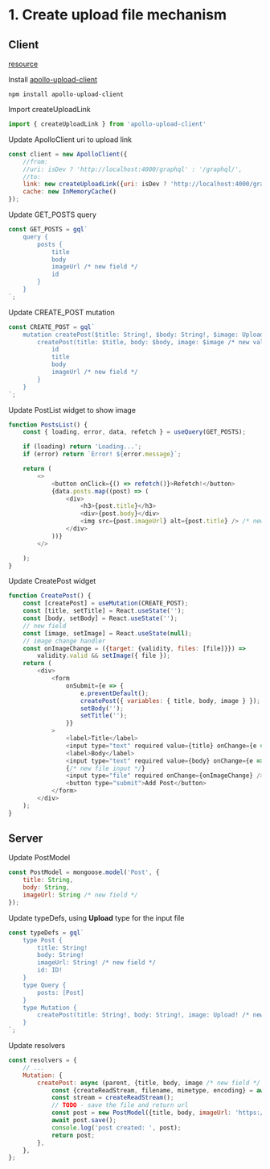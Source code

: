 # 1. Create upload file mechanism

## Client 
[resource](https://www.apollographql.com/blog/graphql-file-uploads-with-react-hooks-typescript-amazon-s3-tutorial-ef39d21066a2/)

Install [apollo-upload-client](https://github.com/jaydenseric/apollo-upload-client)
````
npm install apollo-upload-client
````

Import createUploadLink

````javascript
import { createUploadLink } from 'apollo-upload-client'
````
Update ApolloClient uri to upload link
```javascript
const client = new ApolloClient({
	//from:
	//uri: isDev ? 'http://localhost:4000/graphql' : '/graphql/',
	//to:
	link: new createUploadLink({uri: isDev ? 'http://localhost:4000/graphql' : '/graphql/'}),
	cache: new InMemoryCache()
});
```
Update GET_POSTS query
````javascript
const GET_POSTS = gql`
    query {
        posts {
            title
            body
            imageUrl /* new field */ 
            id
        }
    }
`;
````
Update CREATE_POST mutation
````javascript
const CREATE_POST = gql`
    mutation createPost($title: String!, $body: String!, $image: Upload! /* new value */ ) {
        createPost(title: $title, body: $body, image: $image /* new value */ ) {
            id
            title
            body
            imageUrl /* new field */ 
        }
    }
`;
````

Update PostList widget to show image
```javascript
function PostsList() {
    const { loading, error, data, refetch } = useQuery(GET_POSTS);

    if (loading) return 'Loading...';
    if (error) return `Error! ${error.message}`;

    return (
        <>
            <button onClick={() => refetch()}>Refetch!</button>
            {data.posts.map((post) => (
                <div>
                    <h3>{post.title}</h3>
                    <div>{post.body}</div>
                    <img src={post.imageUrl} alt={post.title} /> /* new field */
                </div>
            ))}
        </>

    );
}
```
Update CreatePost widget
```javascript
function CreatePost() {
    const [createPost] = useMutation(CREATE_POST);
    const [title, setTitle] = React.useState('');
    const [body, setBody] = React.useState('');
    // new field
    const [image, setImage] = React.useState(null);
    // image change handler
    const onImageChange = ({target: {validity, files: [file]}}) =>
        validity.valid && setImage({ file });
    return (
        <div>
            <form
                onSubmit={e => {
                    e.preventDefault();
                    createPost({ variables: { title, body, image } });
                    setBody('');
                    setTitle('');
                }}
            >
                <label>Title</label>
                <input type="text" required value={title} onChange={e => setTitle(e.target.value)} />
                <label>Body</label>
                <input type="text" required value={body} onChange={e => setBody(e.target.value)} />
                {/* new file input */}
                <input type="file" required onChange={onImageChange} />
                <button type="submit">Add Post</button>
            </form>
        </div>
    );
}
```


## Server

Update PostModel
```javascript
const PostModel = mongoose.model('Post', {
    title: String,
    body: String,
    imageUrl: String /* new field */
});
```
Update typeDefs, using **Upload** type for the input file
```javascript
const typeDefs = gql`
    type Post {
        title: String!
        body: String!
        imageUrl: String! /* new field */ 
        id: ID!
    }
    type Query {
        posts: [Post]
    }
    type Mutation {
        createPost(title: String!, body: String!, image: Upload! /* new field */ ): Post
    }
`;
```
Update resolvers
```javascript
const resolvers = {
    // ...
    Mutation: {
        createPost: async (parent, {title, body, image /* new field */ }) => {
            const {createReadStream, filename, mimetype, encoding} = await image.file;
            const stream = createReadStream();
            // TODO - save the file and return url
            const post = new PostModel({title, body, imageUrl: 'https://source.unsplash.com/random'});
            await post.save();
            console.log('post created: ', post);
            return post;
        },
    },
};
```
